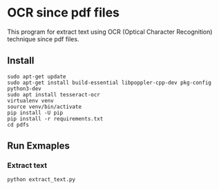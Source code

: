 # OCR since pdf files

This program for extract text using OCR (Optical Character Recognition) technique since pdf files.

## Install

```console
sudo apt-get update
sudo apt-get install build-essential libpoppler-cpp-dev pkg-config python3-dev
sudo apt install tesseract-ocr
virtualenv venv
source venv/bin/activate
pip install -U pip
pip install -r requirements.txt
cd pdfs
```

## Run Exmaples

### Extract text

```console
python extract_text.py
```
